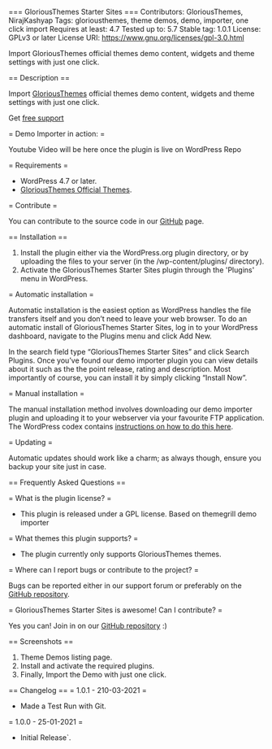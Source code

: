 === GloriousThemes Starter Sites ===
Contributors: GloriousThemes, NirajKashyap
Tags: gloriousthemes, theme demos, demo, importer, one click import
Requires at least: 4.7
Tested up to: 5.7
Stable tag: 1.0.1
License: GPLv3 or later
License URI: https://www.gnu.org/licenses/gpl-3.0.html

Import GloriousThemes official themes demo content, widgets and theme settings with just one click.

== Description ==

Import <a href="https://gloriousthemes.com/wordpress-themes/" target="_blank" rel="nofollow">GloriousThemes</a> official themes demo content, widgets and theme settings with just one click.

Get [free support](https://support.gloriousthemes.com/)

= Demo Importer in action: =

Youtube Video will be here once the plugin is live on WordPress Repo

= Requirements =

* WordPress 4.7 or later.
* [GloriousThemes Official Themes](https://gloriousthemes.com/wordpress-themes/).

= Contribute =

You can contribute to the source code in our [GitHub](https://github.com/gloriousthemes/glorious-sites-installer/) page.


== Installation ==

1. Install the plugin either via the WordPress.org plugin directory, or by uploading the files to your server (in the /wp-content/plugins/ directory).
2. Activate the GloriousThemes Starter Sites plugin through the 'Plugins' menu in WordPress.

= Automatic installation =

Automatic installation is the easiest option as WordPress handles the file transfers itself and you don’t need to leave your web browser. To do an automatic install of GloriousThemes Starter Sites, log in to your WordPress dashboard, navigate to the Plugins menu and click Add New.

In the search field type “GloriousThemes Starter Sites” and click Search Plugins. Once you’ve found our demo importer plugin you can view details about it such as the the point release, rating and description. Most importantly of course, you can install it by simply clicking “Install Now”.

= Manual installation =

The manual installation method involves downloading our demo importer plugin and uploading it to your webserver via your favourite FTP application. The WordPress codex contains [instructions on how to do this here](https://codex.wordpress.org/Managing_Plugins#Manual_Plugin_Installation).

= Updating =

Automatic updates should work like a charm; as always though, ensure you backup your site just in case.

== Frequently Asked Questions ==

= What is the plugin license? =

* This plugin is released under a GPL license. Based on themegrill demo importer

= What themes this plugin supports? =

* The plugin currently only supports GloriousThemes themes.

= Where can I report bugs or contribute to the project? =

Bugs can be reported either in our support forum or preferably on the [GitHub repository](https://github.com/gloriousthemes/glorious-sites-installer/issues).

= GloriousThemes Starter Sites is awesome! Can I contribute? =

Yes you can! Join in on our [GitHub repository](https://github.com/gloriousthemes/glorious-sites-installer/) :)

== Screenshots ==

1. Theme Demos listing page.
2. Install and activate the required plugins.
3. Finally, Import the Demo with just one click.

== Changelog ==
= 1.0.1 - 210-03-2021 =
* Made a Test Run with Git.

= 1.0.0 - 25-01-2021 =
* Initial Release`.
